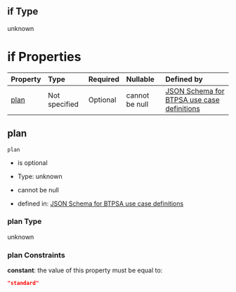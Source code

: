 ## if Type

unknown

# if Properties

| Property      | Type          | Required | Nullable       | Defined by                                                                                                                                                                                                                                  |
| :------------ | :------------ | :------- | :------------- | :------------------------------------------------------------------------------------------------------------------------------------------------------------------------------------------------------------------------------------------ |
| [plan](#plan) | Not specified | Optional | cannot be null | [JSON Schema for BTPSA use case definitions](btpsa-usecase-properties-services-items-allof-1-then-allof-33-then-allof-1-if-properties-plan.md "undefined#/properties/services/items/allOf/1/then/allOf/33/then/allOf/1/if/properties/plan") |

## plan



`plan`

*   is optional

*   Type: unknown

*   cannot be null

*   defined in: [JSON Schema for BTPSA use case definitions](btpsa-usecase-properties-services-items-allof-1-then-allof-33-then-allof-1-if-properties-plan.md "undefined#/properties/services/items/allOf/1/then/allOf/33/then/allOf/1/if/properties/plan")

### plan Type

unknown

### plan Constraints

**constant**: the value of this property must be equal to:

```json
"standard"
```
